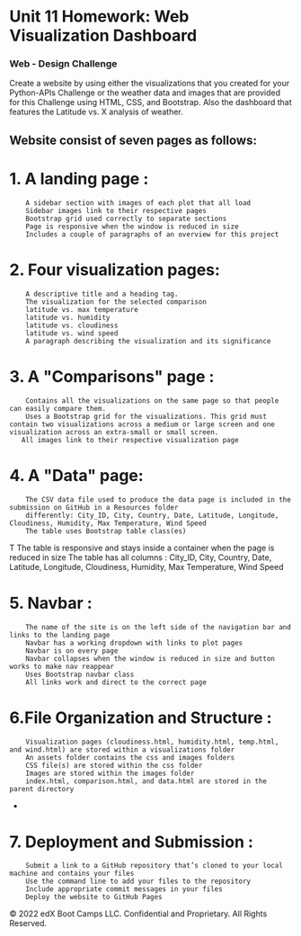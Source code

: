 # Unit 11 Homework: Web Visualization Dashboard
###      Web - Design Challenge

Create a website by using either the visualizations that you created for your Python-APIs Challenge or the weather data and images that are provided for this Challenge using HTML, CSS, and Bootstrap. Also the dashboard that features the Latitude vs. X analysis of weather.

##  Website consist of seven pages as follows:

# 1. A landing page :
        A sidebar section with images of each plot that all load 
        Sidebar images link to their respective pages
        Bootstrap grid used correctly to separate sections 
        Page is responsive when the window is reduced in size 
        Includes a couple of paragraphs of an overview for this project

# 2. Four visualization pages:
        A descriptive title and a heading tag.
        The visualization for the selected comparison
        latitude vs. max temperature 
        latitude vs. humidity 
        latitude vs. cloudiness 
        latitude vs. wind speed 
        A paragraph describing the visualization and its significance

# 3. A "Comparisons" page :
        Contains all the visualizations on the same page so that people can easily compare them.
        Uses a Bootstrap grid for the visualizations. This grid must contain two visualizations across a medium or large screen and one visualization across an extra-small or small screen.
       All images link to their respective visualization page 

# 4. A "Data" page:
        The CSV data file used to produce the data page is included in the submission on GitHub in a Resources folder 
        differently: City_ID, City, Country, Date, Latitude, Longitude, Cloudiness, Humidity, Max Temperature, Wind Speed
        The table uses Bootstrap table class(es) 
T       The table is responsive and stays inside a container when the page is reduced in size 
        The table has all columns : City_ID, City, Country, Date, Latitude, Longitude, Cloudiness, Humidity, Max Temperature, Wind Speed

          
# 5. Navbar :
        The name of the site is on the left side of the navigation bar and links to the landing page 
        Navbar has a working dropdown with links to plot pages 
        Navbar is on every page 
        Navbar collapses when the window is reduced in size and button works to make nav reappear 
        Uses Bootstrap navbar class
        All links work and direct to the correct page

# 6.File Organization and Structure :
        Visualization pages (cloudiness.html, humidity.html, temp.html, and wind.html) are stored within a visualizations folder 
        An assets folder contains the css and images folders 
        CSS file(s) are stored within the css folder 
        Images are stored within the images folder 
        index.html, comparison.html, and data.html are stored in the parent directory
-
# 7. Deployment and Submission :
        Submit a link to a GitHub repository that’s cloned to your local machine and contains your files 
        Use the command line to add your files to the repository
        Include appropriate commit messages in your files 
        Deploy the website to GitHub Pages

© 2022 edX Boot Camps LLC. Confidential and Proprietary. All Rights Reserved.
